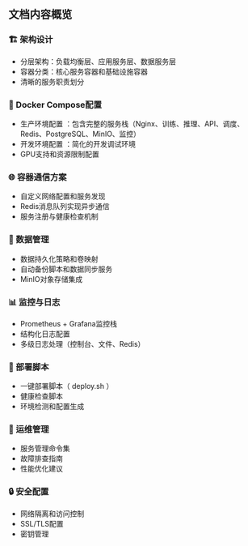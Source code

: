 ## 文档内容概览
### 🏗️ 架构设计
- 分层架构：负载均衡层、应用服务层、数据服务层
- 容器分类：核心服务容器和基础设施容器
- 清晰的服务职责划分
### 🐳 Docker Compose配置
- 生产环境配置 ：包含完整的服务栈（Nginx、训练、推理、API、调度、Redis、PostgreSQL、MinIO、监控）
- 开发环境配置 ：简化的开发调试环境
- GPU支持和资源限制配置
### 🌐 容器通信方案
- 自定义网络配置和服务发现
- Redis消息队列实现异步通信
- 服务注册与健康检查机制
### 💾 数据管理
- 数据持久化策略和卷映射
- 自动备份脚本和数据同步服务
- MinIO对象存储集成
### 📊 监控与日志
- Prometheus + Grafana监控栈
- 结构化日志配置
- 多级日志处理（控制台、文件、Redis）
### 🚀 部署脚本
- 一键部署脚本（ deploy.sh ）
- 健康检查脚本
- 环境检测和配置生成
### 🔧 运维管理
- 服务管理命令集
- 故障排查指南
- 性能优化建议
### 🔒 安全配置
- 网络隔离和访问控制
- SSL/TLS配置
- 密钥管理